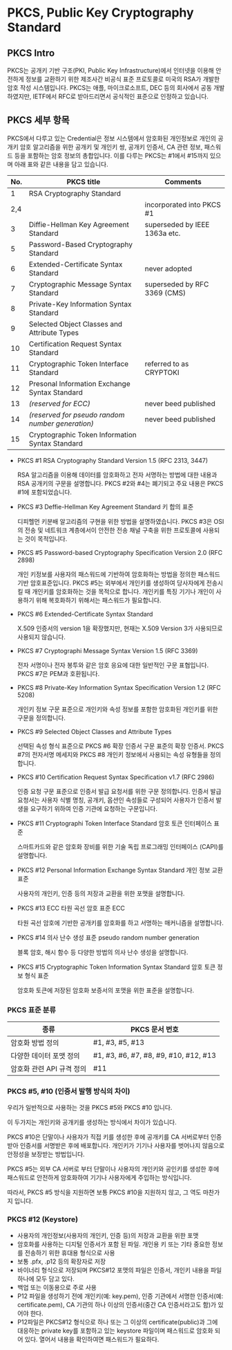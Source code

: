 # PKCS, Public Key Cryptography Standard


## PKCS Intro

PKCS는 공개키 기반 구조(PKI, Public Key Infrastructure)에서 인터넷을 이용해 안전하게 정보를 교환하기 위한 제조사간 비공식 표준 프로토콜로 미국의 RSA가 개발한 암호 작성 시스템입니다. PKCS는 애플, 마이크로소프트, DEC 등의 회사에서 공동 개발하였지만, IETF에서 RFC로 받아드리면서 공식적인 표준으로 인정하고 있습니다.



## PKCS 세부 항목

PKCS에서 다루고 있는 Credential은 정보 시스템에서 암호화된 개인정보로 개인의 공개키 암호 알고리즘을 위한 공개키 및 개인키 쌍, 공개키 인증서, CA 관련 정보, 패스워드 등을 포함하는 암호 정보의 총합입니다. 이를 다루는 PKCS는 #1에서 #15까지 있으며 아래 표와 같은 내용을 담고 있습니다.

| No.  | PKCS title                                       | Comments                      |
| ---- | ------------------------------------------------ | ----------------------------- |
| 1    | RSA Cryptography Standard                        |                               |
| 2,4  |                                                  | incorporated into PKCS #1     |
| 3    | Diffie-Hellman Key Agreement Standard            | superseded by IEEE 1363a etc. |
| 5    | Password-Based Cryptography Standard             |                               |
| 6    | Extended-Certificate Syntax Standard             | never adopted                 |
| 7    | Cryptographic Message Syntax Standard            | superseded by RFC 3369 (CMS)  |
| 8    | Private-Key Information Syntax Standard          |                               |
| 9    | Selected Object Classes and Attribute Types      |                               |
| 10   | Certification Request Syntax Standard            |                               |
| 11   | Cryptographic Token Interface Standard           | referred to as CRYPTOKI       |
| 12   | Presonal Information Exchange Syntax Standard    |                               |
| 13   | *(reserved for ECC)*                             | never beed published          |
| 14   | *(reserved for pseudo random number generation)* | never beed published          |
| 15   | Cryptographic Token Information Syntax Standard  |                               |



- PKCS #1 RSA Cryptography Standard Version 1.5 (RFC 2313, 3447)

  RSA 알고리즘을 이용해 데이터를 암호화하고 전자 서명하는 방법에 대한 내용과 RSA 공개키의 구문을 설명합니다. PKCS #2와 #4는 폐기되고 주요 내용은 PKCS #1에 포함되었습니다.

- PKCS #3 Deffie-Hellman Key Agreement Standard 키 합의 표준

  디피헬먼 키분배 알고리즘의 구현을 위한 방법을 설명하였습니다. PKCS #3은 OSI의 전송 및 네트워크 계층에서이 안전한 전송 채널 구축을 위한 프로토콜에 사용되는 것이 목적입니다.

- PKCS #5 Password-based Cryptography Specification Version 2.0 (RFC 2898)

  개인 키정보를 사용자의 패스워드에 기반하여 암호화하는 방법을 정의한 패스워드 기반 암호표준입니다. PKCS #5는 외부에서 개인키를 생성하여 당사자에게 전송시킬 때 개인키를 암호화하는 것을 목적으로 합니다. 개인키를 특징 기기나 개인이 사용하기 위해 복호화하기 위해서는 패스워드가 필요합니다.

- PKCS #6 Extended-Certificate Syntax Standard

  X.509 인증서의 version 1을 확장했지만, 현재는 X.509 Version 3가 사용되므로 사용되지 않습니다.

- PKCS #7 Cryptographi Message Syntax Version 1.5 (RFC 3369)

  전자 서명이나 전자 봉투와 같은 암호 응요에 대한 일반적인 구문 표협입니다. PKCS #7은 PEM과 호환됩니다.

- PKCS #8 Private-Key Information Syntax Specification Version 1.2 (RFC 5208)

  개인키 정보 구문 표준으로 개인키와 속성 정보를 포함한 암호화된 개인키를 위한 구문을 정의합니다.

- PKCS #9 Selected Object Classes and Attribute Types

  선택된 속성 형식 표준으로 PKCS #6 확장 인증서 구문 표준의 확장 인증서. PKCS #7의 전자서명 메세지와 PKCS #8 개인키 정보에서 사용되는 속성 유형들을 정의합니다.

- PKCS #10 Certification Request Syntax Specification v1.7 (RFC 2986)

  인증 요청 구문 표준으로 인증서 발급 요청서를 위한 구문 정의합니다. 인증서 발급 요청서는 사용자 식별 명칭, 공개키, 옵션인 속성들로 구성되어 사용자가 인증서 발생을 요구하기 위하여 인증 기관에 요청하는 구문입니다.

- PKCS #11 Cryptographi Token Interface Standard 암호 토큰 인터페이스 표준

  스마트카드와 같은 암호화 장비를 위한 기술 독립 프로그래밍 인터페이스 (CAPI)를 설명합니다.

- PKCS #12 Personal Information Exchange Syntax Standard 개인 정보 교환 표준

  사용자의 개인키, 인증 등의 저장과 교환을 위한 포맷을 설명합니다.

- PKCS #13 ECC 타원 곡선 암호 표준 ECC

  타원 곡선 암호에 기반한 공개키를 암호화를 하고 서명하는 매커니즘을 설명합니다.

- PKCS #14 의사 난수 생성 표준 pseudo random number generation

  블록 암호, 해시 함수 등 다양한 방법의 의사 난수 생성을 설명합니다.

- PKCS #15 Cryptographic Token Information Syntax Standard 암호 토큰 정보 형식 표준

  암호화 토큰에 저장된 암호화 보증서의 포맷을 위한 표준을 설명합니다.



### PKCS 표준 분류

| 종류                      | PKCS 문서 번호                        |
| ------------------------- | ------------------------------------- |
| 암호화 방법 정의          | #1, #3, #5, #13                       |
| 다양한 데이터 포맷 정의   | #1, #3, #6, #7, #8, #9, #10, #12, #13 |
| 암호화 관련 API 규격 정의 | #11                                   |



### PKCS #5, #10 (인증서 발행 방식의 차이)

우리가 일반적으로 사용하는 것을 PKCS #5와 PKCS #10 입니다.

이 두가지는 개인키와 공개키를 생성하는 방식에서 차이가 있습니다. 

PKCS #10은 단말이나 사용자가 직접 키를 생성한 후에 공개키를 CA 서버로부터 인증받아 인증서를 서명받은 후에 배포합니다. 개인키가 기기나 사용자를 벗어나지 않음으로 안정성을 보장받는 방법입니다. 

PKCS #5는 외부 CA 서버로 부터 단말이나 사용자의 개인키와 공인키를 생성한 후에 패스워드로 안전하게 암호화하여 기기나 사용자에게 주입하는 방식입니다. 

따라서, PKCS #5 방식을 지원하면 보통 PKCS #10을 지원하지 않고, 그 역도 마찬가지 입니다.





### PKCS #12 (Keystore)

- 사용자의 개인정보(사용자의 개인키, 인증 등)의 저장과 교환을 위한 포맷
- 암호화를 사용하는 디지털 인증서가 포함 된 파일. 개인용 키 또는 기타 중요한 정보를 전송하기 위한 휴대용 형식으로 사용
- 보통 .pfx, .p12 등의 확장자로 저장
- 바이너리 형식으로 저장되며 PKCS#12 포맷의 파일은 인증서, 개인키 내용을 파일 하나에 모두 담고 있다.
- 백업 또는 이동용으로 주로 사용
- P12 파일을 생성하기 전에 개인키(예: key.pem), 인증 기관에서 서명한 인증서(예: certificate.pem), CA 기관의 하나 이상의 인증서(중간 CA 인증서라고도 함)가 있어야 한다.
- P12파일은 PKCS#12 형식으로 하나 또는 그 이상의 certificate(public)과 그에 대응하는 private key를 포함하고 있는 keystore 파일이며 패스워드로 암호화 되어 있다. 열어서 내용을 확인하여면 패스워드가 필요하다.



